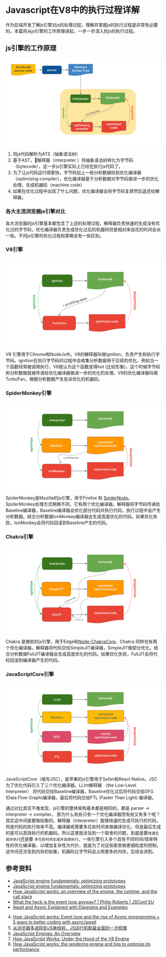# Javascript在V8中的执行过程详解

作为前端开发了解js引擎对js的处理过程，理解并掌握js的执行过程是非常有必要的。本篇将从js引擎的工作原理讲起，一步一步深入到js的执行过程。

## js引擎的工作原理

![js-engine-pipeline.svg](./js-engine-pipeline.svg)

1. 将js代码解析为ATS（抽象语法树）
2. 基于AST，解释器（interpreter ）将抽象语法树转化为字节码（bytecode），这一步js引擎实际上已经在执行js代码了。
3. 为了让js代码运行得更快，字节码加上一些分析数据给到优化编译器（optimizing compiler），优化编译器基于分析数据对字节码做进一步的优化处理，生成机器码（machine code）
4. 如果在优化过程中出现了什么问题，优化编译器会将字节码复原然后返还给解释器。
   

### 各大主流浏览器js引擎对比

各大浏览器的js引擎基本都包含了上述的处理过程，解释器负责快速的生成没有优化过的字节码，优化编译器负责生成优化过后的机器码但是相对来说花的时间会长一些。不同js引擎的优化过程和策略会有一些区别。

### V8引擎

![interpreter-optimizing-compiler-v8.svg](./interpreter-optimizing-compiler-v8.svg)

V8 引擎用于Chrome和NodeJs中。V8的解释器叫做ignition，负责产生和执行字节码。ignition在执行字节码的过程中会收集分析数据用于后续的优化。例如当一个函数经常被调用执行，V8就认为这个函数变得hot (比较形象)，这个时候字节码和分析数据就被传递给优化编译器做进一步的优化的处理。V8的优化编译器叫做TurboFan，根据分析数据产生告诉优化的机器码。

### SpiderMonkey引擎

![interpreter-optimizing-compiler-spidermonkey.svg](./interpreter-optimizing-compiler-spidermonkey.svg) 

SpiderMonkey是Mozilla的js引擎，用于Firefox 和 [SpiderNode](https://github.com/mozilla/spidernode)。 SpiderMonkey处理方式稍微不同，它有两个优化编译器。解释器将字节码传递给Baseline编译器，Baseline编译器会优化部分代码并执行代码，执行过程中会产生分析数据。结合分析数据IonMonkey编译器会生成高度优化的代码。如果优化失败，IonMonkey会将代码回滚到Baseline产生的代码。

### Chakra引擎

![interpreter-optimizing-compiler-chakra.svg](./interpreter-optimizing-compiler-chakra.svg)

Chakra 是微软的js引擎，用于Edge和[Node-ChakraCore](https://github.com/nodejs/node-chakracore)。Chakra 同样也有两个优化编译器。解释器将代码交给SimpleJIT编译器，SimpleJIT做部分优化。结合分析数据FullJIT编译器会生成高度优化的代码。如果优化失败，FullJIT会将代码回滚到编译器产生的代码。

### JavaScriptCore引擎
![interpreter-optimizing-compiler-jsc.svg](./interpreter-optimizing-compiler-jsc.svg)

JavaScriptCore（缩写JSC），是苹果的js引擎用于Safari和React Native。JSC为了优化代码引入了三个优化编译器。LLInt解释器 （the Low-Level Interpreter） 将代码交给Baseline编译器，Baseline优化过后将代码交给DFG (Data Flow Graph)编译器，最后将代码交给FTL (Faster Than Light) 编译器。


通过对比其实不难发现，js引擎的整体架构基本都是相同的，都是 parser -> interpreter -> compiler。 那为什么有些只有一个优化编译器而有些又有多个呢？其实这中间是要做权衡的。解释器（interpreter）能够快速的生成可执行的代码，但是代码的执行效率不高。编译器呢需要多花些时间来做编译优化，但是最后生成的是可以高效执行的机器码。所以这里就涉及到一个取舍的问题，到底是要```快速生成并执行```还是要 ```多花些时间生成并高效执行```，一些引擎引入多个具有不同时间/效率特性的优化编译器，以增加复杂性为代价，就是为了对这些取舍做更细粒度的控制。这中间还涉及到内存的权衡，机器码比字节码会占用更多的内存，后续会讲到。





## 参考资料
* [JavaScript engine fundamentals: optimizing prototypes](https://mathiasbynens.be/notes/prototypes)
* [JavaScript engine fundamentals: optimizing prototypes](https://mathiasbynens.be/notes/prototypes#tradeoffs)
* [How JavaScript works: an overview of the engine, the runtime, and the call stack](https://blog.sessionstack.com/how-does-javascript-actually-work-part-1-b0bacc073cf)
* [What the heck is the event loop anyway? | Philip Roberts | JSConf EU](https://www.youtube.com/watch?v=8aGhZQkoFbQ)
* [Await and Async Explained with Diagrams and Examples](https://nikgrozev.com/2017/10/01/async-await/)
4. [How JavaScript works: Event loop and the rise of Async programming + 5 ways to better coding with async/await](https://blog.sessionstack.com/how-javascript-works-event-loop-and-the-rise-of-async-programming-5-ways-to-better-coding-with-2f077c4438b5)
5. [从浏览器多进程到JS单线程，JS运行机制最全面的一次梳理](https://juejin.cn/post/6844903553795014663#comment)
6. [JavaScript Engines: An Overview](https://blog.bitsrc.io/javascript-engines-an-overview-2162bffa1187)
7. [How JavaScript Works: Under the Hood of the V8 Engine](https://www.freecodecamp.org/news/javascript-under-the-hood-v8/)
8. [How JavaScript works: the rendering engine and tips to optimize its performance](https://blog.sessionstack.com/how-javascript-works-the-rendering-engine-and-tips-to-optimize-its-performance-7b95553baeda)
